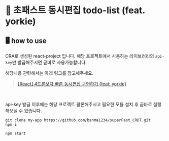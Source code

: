# 🚀 초패스트 동시편집 todo-list (feat. yorkie)

## 🖥️ how to use

CRA로 생성된 react-project 입니다. 해당 프로젝트에서 사용하는 라이브러리의 `api-key`만 발급해주시면 곧바로 사용가능합니다.

해당내용 관련해서는 아래 링크를 참고해주세요.

> [[React] 4드론보다 빠른 동시편집 구현하기 (feat: yorkie)](https://chocoham.dev/posts/32)

<br/>

api-key 발급 이후에는 해당 프로젝트 클론해주시고 필요한 모듈 설치 후 곧바로 실행해보실 수 있습니다.

```
git clone my-app https://github.com/banma1234/superFast_CRDT.git
npm i

npm start
```
